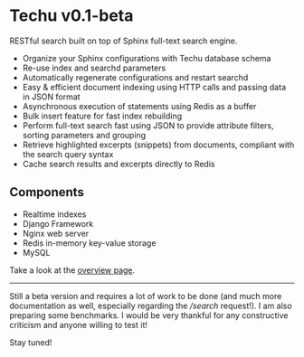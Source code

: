 Techu v0.1-beta
===============

RESTful search built on top of Sphinx full-text search engine. 

- Organize your Sphinx configurations with Techu database schema
- Re-use index and searchd parameters
- Automatically regenerate configurations and restart searchd
- Easy & efficient document indexing using HTTP calls and passing data in JSON format
- Asynchronous execution of statements using Redis as a buffer
- Bulk insert feature for fast index rebuilding
- Perform full-text search fast using JSON to provide attribute filters, sorting parameters and grouping
- Retrieve highlighted excerpts (snippets) from documents, compliant with the search query syntax
- Cache search results and excerpts directly to Redis

## Components ##

* Realtime indexes
* Django Framework
* Nginx web server
* Redis in-memory key-value storage
* MySQL

Take a look at the [overview page](http://georgepsarakis.github.io/techu-search-server/).

-----

Still a beta version and requires a lot of work to be done (and much more documentation as well, especially regarding the */search* request!). I am also preparing some benchmarks. I would be very thankful for any constructive criticism and anyone willing to test it!

Stay tuned!


